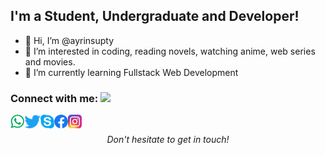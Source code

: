## I'm a Student, Undergraduate and Developer!

- 👋 Hi, I’m @ayrinsupty
- 👀 I’m interested in coding, reading novels, watching anime, web series and movies.
- 🌱 I’m currently learning Fullstack Web Development

### Connect with me: <img src="https://media.giphy.com/media/LnQjpWaON8nhr21vNW/giphy.gif" height="32">

[<img align="left" alt="" height="22px" src="./SocialLogo/WhatsApp.png" />][whatsapp]
[<img align="left" alt="" height="22px" src="./SocialLogo/Twitter.png" />][twitter]
[<img align="left" alt="" height="22px" src="./SocialLogo/Skype.png" />][skype]
[<img align="left" alt="" height="22px" src="./SocialLogo/Facebook.png" />][facebook]
[<img align="left" alt="" height="22px" src="./SocialLogo/Messenger.png" />][messenger]
[<img align="left" alt="" height="22px" src="./SocialLogo/Instagram.png" />][instagram]

<br />

<p align=center>
<em>Don't hesitate to get in touch!</em>
</p>


[gmail]: mailto:ayrinsupty@hotmail.com
[whatsapp]: https://wa.me/8801300813663
[twitter]: https://twitter.com/suptyahmed
[skype]: https://join.skype.com/invite/ayrin.supty
[facebook]: https://www.facebook.com/zenxnezu
[messenger]: https://www.messenger.com/t/zenxnezu
[instagram]: https://www.instagram.com/abcdefghijklmno_qr___vwx_z

<!---
ayrinsupty/ayrinsupty is a ✨ special ✨ repository because its `README.md` (this file) appears on your GitHub profile.
You can click the Preview link to take a look at your changes.
--->
